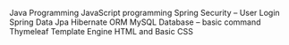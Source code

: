 Java Programming
JavaScript programming
Spring Security – User Login
Spring Data Jpa
Hibernate ORM
MySQL Database – basic command
Thymeleaf Template Engine
HTML and Basic CSS
